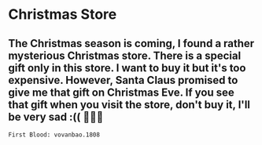 # Christmas Store

## The Christmas season is coming, I found a rather mysterious Christmas store. There is a special gift only in this store. I want to buy it but it's too expensive. However, Santa Claus promised to give me that gift on Christmas Eve. If you see that gift when you visit the store, don't buy it, I'll be very sad :((  🎄🏪🎄

`First Blood: vovanbao.1808`
